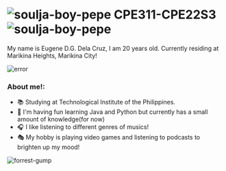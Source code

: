 # ![soulja-boy-pepe](https://github.com/delacruz-uge/CPE311-CPE22S3/assets/157375514/6452fb0b-1a17-45b8-a4b4-3c0e23a04c32) CPE311-CPE22S3 ![soulja-boy-pepe](https://github.com/delacruz-uge/CPE311-CPE22S3/assets/157375514/6452fb0b-1a17-45b8-a4b4-3c0e23a04c32)
My name is Eugene D.G. Dela Cruz, I am 20 years old. Currently residing at Marikina Heights, Marikina City!

![error](https://github.com/delacruz-uge/CPE311-CPE22S3/assets/157375514/7b9957f3-c034-4a80-a426-4924aa096667)


### About me!:
- :books: Studying at Technological Institute of the Philippines.
- :cowboy_hat_face: I'm having fun learning Java and Python but currently has a small amount of knowledge(for now)
- :headphones: I like listening to different genres of musics!
- :performing_arts:	My hobby is playing video games and listening to podcasts to brighten up my mood!

![forrest-gump](https://github.com/delacruz-uge/CPE311-CPE22S3/assets/157375514/e8079c04-831a-4015-abac-6430c65e73dc)
